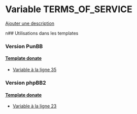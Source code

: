 # Variable TERMS_OF_SERVICE
[Ajouter une description](https://fa-tvars.appspot.com/TERMS_OF_SERVICE)

n## Utilisations dans les templates

### Version PunBB

#### [Template donate](punbb/donate.md)
* [Variable à la ligne 35](../punbb/donate.tpl#L35)

### Version phpBB2

#### [Template donate](subsilver/donate.md)
* [Variable à la ligne 23](../subsilver/donate.tpl#L23)